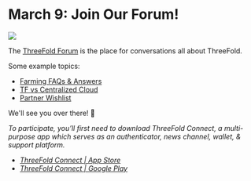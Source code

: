 # March 9: Join Our Forum!

![](img/joinourforum.jpg)

The [ThreeFold Forum](https://forum.threefold.io/) is the place for conversations all about ThreeFold.

Some example topics:

- [Farming FAQs & Answers](https://forum.threefold.io/t/farming-faq-and-some-answers/555)
- [TF vs Centralized Cloud](https://forum.threefold.io/t/how-is-threefold-better-for-the-customer-than-amazon-cloud-or-google-cloud/703)
- [Partner Wishlist](https://forum.threefold.io/t/your-wishlist-threefold-partners/682)

We'll see you over there! 👋

*To participate, you’ll first need to download ThreeFold Connect, a multi-purpose app which serves as an authenticator, news channel, wallet, & support platform.*

- *[ThreeFold Connect | App Store](https://apps.apple.com/us/app/threefold-connect/id1459845885)*
- *[ThreeFold Connect | Google Play](https://play.google.com/store/apps/details?id=org.jimber.threebotlogin&hl=en&gl=US)*